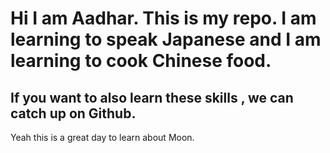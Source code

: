 # Hi I am Aadhar. This is my repo. I am learning to speak Japanese and I am learning to cook Chinese food.

## If you want to also learn these skills , we can catch up on Github.

Yeah this is a great day to learn about Moon.
